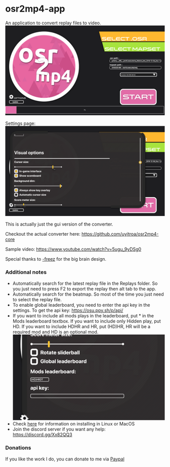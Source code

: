 # osr2mp4-app
 An application to convert replay files to video.
 ![](images/mainwindow.png)
 
 Settings page:
 ![](images/settings.png)
 
 This is actually just the gui version of the converter.
 
 Checkout the actual converter here: https://github.com/uyitroa/osr2mp4-core
 
 Sample video: https://www.youtube.com/watch?v=5ugu_9yDSg0

 Special thanks to [-freez](https://osu.ppy.sh/users/9141169) for the big brain design.
 

### Additional notes
+ Automatically search for the latest replay file in the Replays folder. So you just need to press F2 to export the replay then alt tab to the app.
+ Automatically search for the beatmap. So most of the time you just need to select the replay file.
+ To enable global leaderboard, you need to enter the api key in the settings. To get the api key: https://osu.ppy.sh/p/api/
+ If you want to include all mods plays in the leaderboard, put * in the Mods leaderboard textbox. If you want to include only Hidden play, put HD. If you want to include HDHR and HR, put (HD)HR, HR will be a required mod and HD is an optional mod.
![](images/mods.png)
+ Check [here](MacOSLinuxInstall.md) for information on installing in Linux or MacOS
+ Join the discord server if you want any help: https://discord.gg/Xx82QQ3


### Donations
 If you like the work I do, you can donate to me via [Paypal](https://www.paypal.com/cgi-bin/webscr?cmd=_s-xclick&hosted_button_id=XMZPZ9WCD4KRS&source=url)
